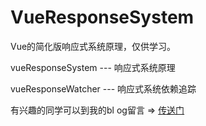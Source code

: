 # VueResponseSystem
Vue的简化版响应式系统原理，仅供学习。

vueResponseSystem  --- 响应式系统原理

vueResponseWatcher --- 响应式系统依赖追踪


有兴趣的同学可以到我的bl og留言 => [传送门](https://yuanziwen.cn:443/)
